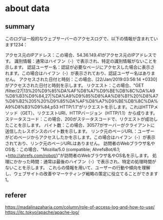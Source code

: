 # about data
## summary
このログは一般的なウェブサーバーのアクセスログで、以下の情報が含まれています1234：

アクセス元のIPアドレス：この場合、54.36.149.41がアクセス元のIPアドレスです。
識別情報：通常はハイフン（-）で表示され、特定の識別情報がないことを示します。
認証ユーザー名：認証が必要なページにアクセスした場合に表示されます。この場合はハイフン（-）が表示されており、認証ユーザー名はありません。
アクセスされた日付と時刻：この場合、[22/Jan/2019:03:56:14 +0330]がアクセスされた日付と時刻を示します。
リクエスト：この場合、"GET /filter/27|13%20%D9%85%DA%AF%D8%A7%D9%BE%DB%8C%DA%A9%D8%B3%D9%84,27|%DA%A9%D9%85%D8%AA%D8%B1%20%D8%A7%D8%B2%205%20%D9%85%DA%AF%D8%A7%D9%BE%DB%8C%DA%A9%D8%B3%D9%84,p53 HTTP/1.1"がリクエストを示します。これはHTTPメソッド（GET）、リクエストURI、HTTPバージョン（HTTP/1.1）から成ります。
ステータスコード：この場合、200がステータスコードで、リクエストが成功したことを示します。
バイト数：この場合、30577がサーバーがクライアントに送信したレスポンスのバイト数を示します。
リンク元のページURL：ユーザーがどのページからアクセスしたかを示します。この場合はハイフン（-）が表示されており、リンク元のページURLはありません。
訪問者のWebブラウザ名やOS名：この場合、"Mozilla/5.0 (compatible; AhrefsBot/6.1; +http://ahrefs.com/robot/)"が訪問者のWebブラウザ名やOS名を示します。
処理にかかった時間：通常は最後のハイフン（-）で表示され、特定の処理時間がないことを示します。
これらの情報を用いて、ユーザーの行動や傾向を理解し、ウェブサイトの改善やマーケティング戦略の策定に役立てることができます1。

## referer
https://madalinazaharia.com/column/role-of-access-log-and-how-to-use/
https://itc.tokyo/apache/apache-log/